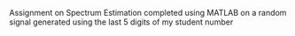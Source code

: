 Assignment on Spectrum Estimation completed using MATLAB on a random signal generated using the last 5 digits of my student number
